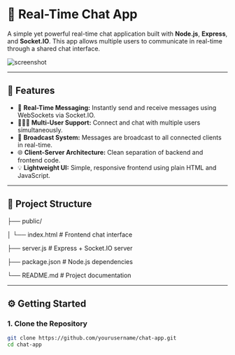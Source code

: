 # 💬 Real-Time Chat App

A simple yet powerful real-time chat application built with **Node.js**, **Express**, and **Socket.IO**. This app allows multiple users to communicate in real-time through a shared chat interface.

![screenshot](https://via.placeholder.com/800x400.png?text=Real-Time+Chat+App)

---

## 🚀 Features

- 📡 **Real-Time Messaging:** Instantly send and receive messages using WebSockets via Socket.IO.
- 🧑‍🤝‍🧑 **Multi-User Support:** Connect and chat with multiple users simultaneously.
- 🔁 **Broadcast System:** Messages are broadcast to all connected clients in real-time.
- 🌐 **Client-Server Architecture:** Clean separation of backend and frontend code.
- 💡 **Lightweight UI:** Simple, responsive frontend using plain HTML and JavaScript.

---

## 📁 Project Structure

├── public/

│ └── index.html # Frontend chat interface

├── server.js # Express + Socket.IO server

├── package.json # Node.js dependencies

└── README.md # Project documentation


---

## ⚙️ Getting Started

### 1. Clone the Repository

```bash
git clone https://github.com/yourusername/chat-app.git
cd chat-app
